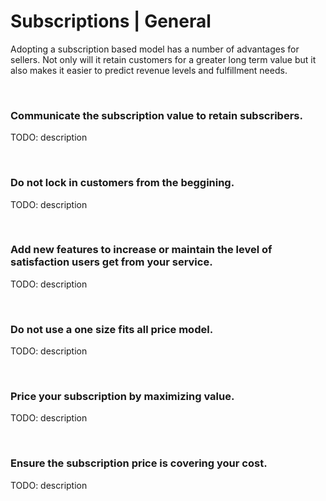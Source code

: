 # Subscriptions | General

Adopting a subscription based model has a number of advantages for sellers. Not only will it retain customers for a greater long term value but it also makes
it easier to predict revenue levels and fulfillment needs.

<br>


### Communicate the subscription value to retain subscribers.

TODO: description

<br>


### Do not lock in customers from the beggining.

TODO: description

<br>


### Add new features to increase or maintain the level of satisfaction users get from your service.

TODO: description

<br>


### Do not use a one size fits all price model.

TODO: description

<br>


### Price your subscription by maximizing value.

TODO: description

<br>


### Ensure the subscription price is covering your cost.

TODO: description

<br>


